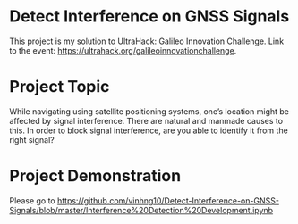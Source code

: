 # Detect Interference on GNSS Signals
This project is my solution to UltraHack: Galileo Innovation Challenge. Link to
the event: https://ultrahack.org/galileoinnovationchallenge.

# Project Topic
While navigating using satellite positioning systems, one’s location might be
affected by signal interference. There are natural and manmade causes to this.
In order to block signal interference, are you able to identify it from the right
signal?

# Project Demonstration
Please go to https://github.com/vinhng10/Detect-Interference-on-GNSS-Signals/blob/master/Interference%20Detection%20Development.ipynb 
